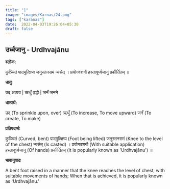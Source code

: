```yaml
---
title: "1"
image: "images/Karnas/24.png"
tags: ["karanas"]
date:  2022-04-03T19:26:04+05:30
draft: false
---
```


## उर्ध्वजानु - Urdhvajānu

**श्लोक:**


कुञ्चितं पादमुत्क्षिप्य जनुस्तनसमं न्यसेत् । प्रयोगवशगौ हस्तावूर्ध्वजानु प्रकीर्तितम् ॥

**धातुः**


उद् अव्यय |
ऋधुँ वृद्धौ |
जनँ जनने

**धात्वर्थ:**


उद् (To sprinkle upon, over)
ऋधुँ (To increase, To move upward)
जनँ (To create, To make)

**प्रतिपदार्थः**


कुञ्चितं (Curved, bent) पादमुत्क्षिप्य (Foot being lifted) जनुस्तनसमं (Knee to the level of the chest) न्यसेत् (Is casted) । प्रयोगवशगौ (With suitable application) हस्तावूर्ध्वजानु (Of hands) प्रकीर्तितम् (It is popularly known as 'Urdhvajānu') ॥

**भावानुवादः**


A bent foot raised in a manner that the knee reaches the level of chest, with suitable movements of hands; When that is achieved, it is popularly known as 'Urdhvajānu.' 
